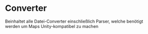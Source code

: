 # Converter
Beinhaltet alle Datei-Converter einschließlich Parser, welche benötigt werden um Maps Unity-kompatibel zu machen
